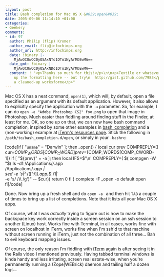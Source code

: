 ```yaml
---
layout: post
title: Bash completion for Mac OS X &#039;open&#039;
date: 2005-09-06 11:14:10 +01:00
categories:
- Geekery
comments:
- id: 97
  author: Philip (flip) Kromer
  author_email: flip@infochimps.org
  author_url: http://infochimps.org
  date: !binary |-
    MjAwOC0wOC0yOSAxNTo1OTo1NyArMDEwMA==
  date_gmt: !binary |-
    MjAwOC0wOC0yOSAxNDo1OTo1NyArMDEwMA==
  content: ! "<p>Thanks so much for this!</p>\n\n<p>Textile or whatever has screwed
    up the formatting here -- but try\n  http://gist.github.com/7983</p>\n\n<p>for
    a cleaned-up worksforme</p>"
---
```

Mac OS X has a neat command, <code>open(1)</code>, which will, by default, open a file specified as an argument with its default application.  However, it also allows to explicitly specify the application with the <code>-a</code> parameter.  So, for example, I can do <code>open -a "Adobe Photoshop CS2" foo.png</code> to open that image in Photoshop.  Much easier than fiddling around finding stuff in the Finder, at least for me.  OK, so one up on that, we can now have bash command completion, inspired by some other examples in <a href="http://www.caliban.org/bash/index.shtml">bash_completion</a> and a (non-working) example at <a href="http://iterm.sourceforge.net/resource.shtml">iTerm's resources page</a>.  Stick the following in <code>/path/to/bash_completion.d/open</code>, or simply in your <code>.bashrc</code>:

[code]if [ "`uname`" = "Darwin" ]; then
  _open()
  {
    local cur prev
    COMPREPLY=()
    cur=${COMP_WORDS[COMP_CWORD]}
    prev=${COMP_WORDS[COMP_CWORD-1]}
    if [ "${prev}" = -a ]; then
      local IFS=$'\n'
      COMPREPLY=( $( compgen -W "$( ls -d1 /Applications/*/*.app \
                                   /Applications/*.app | \
                                   sed -e 's|^.*/\([^/]*\)\.app.*$|\1|' \
                                   -e 's/ /\\\\ /g')" -- $cur))
      return 0
    fi
  }
  complete -F _open -o default open
fi[/code]

Done.  Now bring up a fresh shell and do <code>open -a </code> and then hit <code>TAB</code> a couple of times to bring up a list of completions.  Note that it lists all your Mac OS X apps.

Of course, what I was <em>actually</em> trying to figure out is how to make the backspace key work correctly inside a screen session on an ssh session to another (Linux) host.  Works fine with Terminal, in all cases, works fine with screen on localhost in iTerm, works fine when I'm ssh'd to that machine without screen running in iTerm, just not the combination of all three...  Bah to evil keyboard mapping issues.

Of course, the only reason I'm fiddling with <a href="http://iterm.sourceforge.net/">iTerm</a> again is after seeing it in the Rails video I mentioned previously.  Having tabbed terminal windows is kinda handy and less irritating, screen real estate-wise, when you're permanently running a (Zope|WEBrick) daemon and tailing half a dozen logs...
